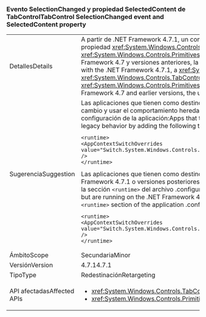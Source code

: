 ### <a name="tabcontrol-selectionchanged-event-and-selectedcontent-property"></a><span data-ttu-id="50e58-101">Evento SelectionChanged y propiedad SelectedContent de TabControl</span><span class="sxs-lookup"><span data-stu-id="50e58-101">TabControl SelectionChanged event and SelectedContent property</span></span>

|   |   |
|---|---|
|<span data-ttu-id="50e58-102">Detalles</span><span class="sxs-lookup"><span data-stu-id="50e58-102">Details</span></span>|<span data-ttu-id="50e58-103">A partir de .NET Framework 4.7.1, un control <xref:System.Windows.Controls.TabControl> actualiza el valor de su propiedad <xref:System.Windows.Controls.TabControl.SelectedContent> antes de generar el evento <xref:System.Windows.Controls.Primitives.Selector.SelectionChanged> cuando su selección cambia. En .NET Framework 4.7 y versiones anteriores, la actualización de SelectedContent se producía después del evento.</span><span class="sxs-lookup"><span data-stu-id="50e58-103">Starting with the .NET Framework 4.7.1, a <xref:System.Windows.Controls.TabControl> updates the value of its <xref:System.Windows.Controls.TabControl.SelectedContent> property before raising the <xref:System.Windows.Controls.Primitives.Selector.SelectionChanged> event, when its selection changes.In the .NET Framework 4.7 and earlier versions, the update to SelectedContent happened after the event.</span></span>|
|<span data-ttu-id="50e58-104">Sugerencia</span><span class="sxs-lookup"><span data-stu-id="50e58-104">Suggestion</span></span>|<span data-ttu-id="50e58-105">Las aplicaciones que tienen como destino .NET Framework 4.7.1 o una versión posterior pueden rechazar este cambio y usar el comportamiento heredado si se agrega lo siguiente a la sección <code>&lt;runtime&gt;</code> del archivo de configuración de la aplicación:</span><span class="sxs-lookup"><span data-stu-id="50e58-105">Apps that target the .NET Framework 4.7.1 or later can opt out of this change and use legacy behavior by adding the following to the <code>&lt;runtime&gt;</code> section of the application configuration file:</span></span><pre><code class="language-xml">&lt;runtime&gt;&#13;&#10;&lt;AppContextSwitchOverrides value=&quot;Switch.System.Windows.Controls.TabControl.SelectionPropertiesCanLagBehindSelectionChangedEvent=true&quot; /&gt;&#13;&#10;&lt;/runtime&gt;&#13;&#10;</code></pre><span data-ttu-id="50e58-106">Las aplicaciones que tienen como destino .NET Framework 4.7 o versiones anteriores, pero que se ejecutan en .NET Framework 4.7.1 o versiones posteriores, pueden habilitar el comportamiento nuevo si se agrega la línea siguiente a la sección <code>&lt;runtime&gt;</code> del archivo .configuration de la aplicación:</span><span class="sxs-lookup"><span data-stu-id="50e58-106">Apps that target the .NET Framework 4.7 or earlier but are running on the .NET Framework 4.7.1 or later can enable the new behavior by adding the following line to the <code>&lt;runtime&gt;</code> section of the application .configuration file:</span></span><pre><code class="language-xml">&lt;runtime&gt;&#13;&#10;&lt;AppContextSwitchOverrides value=&quot;Switch.System.Windows.Controls.TabControl.SelectionPropertiesCanLagBehindSelectionChangedEvent=false&quot; /&gt;&#13;&#10;&lt;/runtime&gt;&#13;&#10;</code></pre>|
|<span data-ttu-id="50e58-107">Ámbito</span><span class="sxs-lookup"><span data-stu-id="50e58-107">Scope</span></span>|<span data-ttu-id="50e58-108">Secundaria</span><span class="sxs-lookup"><span data-stu-id="50e58-108">Minor</span></span>|
|<span data-ttu-id="50e58-109">Versión</span><span class="sxs-lookup"><span data-stu-id="50e58-109">Version</span></span>|<span data-ttu-id="50e58-110">4.7.1</span><span class="sxs-lookup"><span data-stu-id="50e58-110">4.7.1</span></span>|
|<span data-ttu-id="50e58-111">Tipo</span><span class="sxs-lookup"><span data-stu-id="50e58-111">Type</span></span>|<span data-ttu-id="50e58-112">Redestinación</span><span class="sxs-lookup"><span data-stu-id="50e58-112">Retargeting</span></span>|
|<span data-ttu-id="50e58-113">API afectadas</span><span class="sxs-lookup"><span data-stu-id="50e58-113">Affected APIs</span></span>|<ul><li><xref:System.Windows.Controls.TabControl.SelectedContent?displayProperty=nameWithType></li><li><xref:System.Windows.Controls.Primitives.Selector.SelectionChanged?displayProperty=nameWithType></li></ul>|

